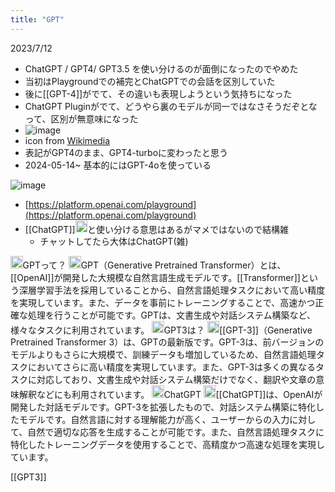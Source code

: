 ```yaml
---
title: "GPT"
---
```


2023/7/12
- ChatGPT / GPT4/ GPT3.5 を使い分けるのが面倒になったのでやめた
- 当初はPlaygroundでの補完とChatGPTでの会話を区別していた
- 後に[[GPT-4]]がでて、その違いも表現しようという気持ちになった
- ChatGPT Pluginがでて、どうやら裏のモデルが同一ではなさそうだぞとなって、区別が無意味になった
- ![image](https://scrapbox.io/files/64ae088618e830001b046ea0.png)
- icon from [Wikimedia](https://commons.wikimedia.org/wiki/File:ChatGPT_logo.svg)
- 表記がGPT4のまま、GPT4-turboに変わったと思う
- 2024-05-14~ 基本的にはGPT-4oを使っている


![image](https://gyazo.com/d7612730df21f881e7f0e181a18eb92b/thumb/1000)
- [https://platform.openai.com/playground](https://platform.openai.com/playground)
- [[ChatGPT]]<img src='https://scrapbox.io/api/pages/nishio/ChatGPT/icon' alt='ChatGPT.icon' height="19.5"/>と使い分ける意思はあるがマメではないので結構雑
    - チャットしてたら大体はChatGPT(雑)

<img src='https://scrapbox.io/api/pages/nishio/nishio/icon' alt='nishio.icon' height="19.5"/>GPTって？
<img src='https://scrapbox.io/api/pages/nishio/ChatGPT/icon' alt='ChatGPT.icon' height="19.5"/>GPT（Generative Pretrained Transformer）とは、[[OpenAI]]が開発した大規模な自然言語生成モデルです。[[Transformer]]という深層学習手法を採用していることから、自然言語処理タスクにおいて高い精度を実現しています。また、データを事前にトレーニングすることで、高速かつ正確な処理を行うことが可能です。GPTは、文書生成や対話システム構築など、様々なタスクに利用されています。
<img src='https://scrapbox.io/api/pages/nishio/nishio/icon' alt='nishio.icon' height="19.5"/>GPT3は？
<img src='https://scrapbox.io/api/pages/nishio/ChatGPT/icon' alt='ChatGPT.icon' height="19.5"/>[[GPT-3]]（Generative Pretrained Transformer 3）は、GPTの最新版です。GPT-3は、前バージョンのモデルよりもさらに大規模で、訓練データも増加しているため、自然言語処理タスクにおいてさらに高い精度を実現しています。また、GPT-3は多くの異なるタスクに対応しており、文書生成や対話システム構築だけでなく、翻訳や文章の意味解釈などにも利用されています。
<img src='https://scrapbox.io/api/pages/nishio/nishio/icon' alt='nishio.icon' height="19.5"/>ChatGPT
<img src='https://scrapbox.io/api/pages/nishio/ChatGPT/icon' alt='ChatGPT.icon' height="19.5"/>[[ChatGPT]]は、OpenAIが開発した対話モデルです。GPT-3を拡張したもので、対話システム構築に特化したモデルです。自然言語に対する理解能力が高く、ユーザーからの入力に対して、自然で適切な応答を生成することが可能です。また、自然言語処理タスクに特化したトレーニングデータを使用することで、高精度かつ高速な処理を実現しています。

[[GPT3]]
